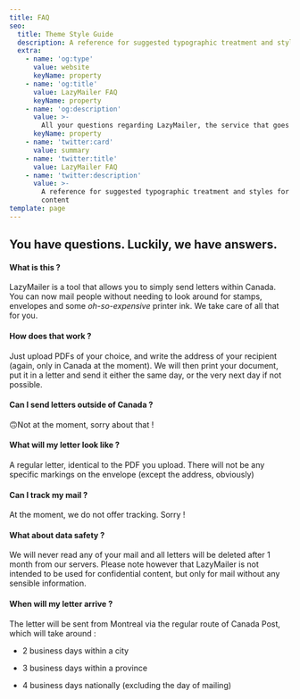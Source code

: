 ```yaml
---
title: FAQ
seo:
  title: Theme Style Guide
  description: A reference for suggested typographic treatment and styles for your content
  extra:
    - name: 'og:type'
      value: website
      keyName: property
    - name: 'og:title'
      value: LazyMailer FAQ
      keyName: property
    - name: 'og:description'
      value: >-
        All your questions regarding LazyMailer, the service that goes to the Post Office for you.
      keyName: property
    - name: 'twitter:card'
      value: summary
    - name: 'twitter:title'
      value: LazyMailer FAQ
    - name: 'twitter:description'
      value: >-
        A reference for suggested typographic treatment and styles for your
        content
template: page
---
```

## You have questions. Luckily, we have answers.

#### What is this ?

LazyMailer is a tool that allows you to simply send letters within Canada. You can now mail people without needing to look around for stamps, envelopes and some *oh-so-expensive* printer ink. We take care of all that for you.

#### How does that work ?

Just upload PDFs of your choice, and write the address of your recipient (again, only in Canada at the moment). We will then print your document, put it in a letter and send it either the same day, or the very next day if not possible.

#### Can I send letters outside of Canada ?

🙃Not at the moment, sorry about that !

#### What will my letter look like ?

A regular letter, identical to the PDF you upload. There will not be any specific markings on the envelope (except the address, obviously)

#### Can I track my mail ?

At the moment, we do not offer tracking. Sorry !

#### What about data safety ?

We will never read any of your mail and all letters will be deleted after 1 month from our servers. Please note however that LazyMailer is not intended to be used for confidential content, but only for mail without any sensible information.

#### When will my letter arrive ?

The letter will be sent from Montreal via the regular route of Canada Post, which will take around :

*   2 business days within a city

*   3 business days within a province

*   4 business days nationally (excluding the day of mailing)
